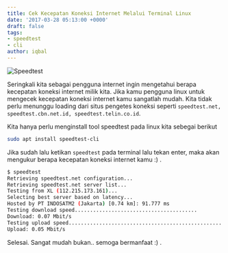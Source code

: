 ```yaml
---
title: Cek Kecepatan Koneksi Internet Melalui Terminal Linux
date: '2017-03-28 05:13:00 +0000'
draft: false
tags:
- speedtest
- cli
author: iqbal
---
```


![Speedtest](https://gh.iqbal.id/blog/img/speedtest.png)

Seringkali kita sebagai pengguna internet ingin mengetahui berapa kecepatan koneksi internet milik kita. Jika kamu pengguna linux untuk mengecek kecepatan koneksi internet kamu sangatlah mudah. Kita tidak perlu menunggu loading dari situs pengetes koneksi seperti `speedtest.net, speedtest.cbn.net.id, speedtest.telin.co.id`.

Kita hanya perlu menginstall tool speedtest pada linux kita sebegai berikut

```bash
sudo apt install speedtest-cli
```

Jika sudah lalu ketikan `speedtest` pada terminal lalu tekan enter, maka akan mengukur berapa kecepatan koneksi internet kamu :) .

```bash
$ speedtest
Retrieving speedtest.net configuration...
Retrieving speedtest.net server list...
Testing from XL (112.215.173.161)...
Selecting best server based on latency...
Hosted by PT INDOSATM2 (Jakarta) [0.74 km]: 91.777 ms
Testing download speed........................................
Download: 0.07 Mbit/s
Testing upload speed..................................................
Upload: 0.05 Mbit/s
```

Selesai. Sangat mudah bukan.. semoga bermanfaat :) .
